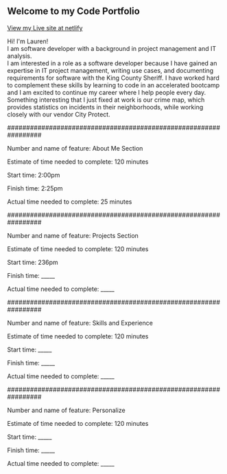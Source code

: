 ## Welcome to my Code Portfolio

[View my Live site at netlify](https://laurenmainportfolio.netlify.app/)

Hi! I'm Lauren! <br>
I am software developer with a background in project management and IT analysis. <br>
I am interested in a role as a software developer because I have gained an expertise in IT project management, writing use cases, and documenting requirements for software with the King County Sheriff. I have worked hard to complement these skills by learning to code in an accelerated bootcamp and I am excited to continue my career where I help people every day. <br>
Something interesting that I just fixed at work is our crime map, which provides statistics on incidents in their neighborhoods, while working closely with our vendor City Protect.

#################################################################

Number and name of feature: About Me Section

Estimate of time needed to complete: 120 minutes

Start time: 2:00pm 

Finish time: 2:25pm

Actual time needed to complete: 25 minutes

#################################################################

Number and name of feature: Projects Section

Estimate of time needed to complete: 120 minutes

Start time: 236pm 

Finish time: _____

Actual time needed to complete: _____

#################################################################

Number and name of feature: Skills and Experience

Estimate of time needed to complete: 120 minutes

Start time: _____

Finish time: _____

Actual time needed to complete: _____

#################################################################

Number and name of feature: Personalize

Estimate of time needed to complete: 120 minutes

Start time: _____

Finish time: _____

Actual time needed to complete: _____